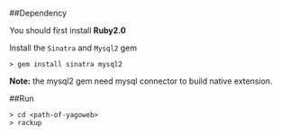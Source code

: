 ##Dependency

You should first install **Ruby2.0**

Install the `Sinatra` and `Mysql2` gem

```
> gem install sinatra mysql2
```

**Note:** the mysql2 gem need mysql connector to build native extension.

##Run

```
> cd <path-of-yagoweb>
> rackup
```
